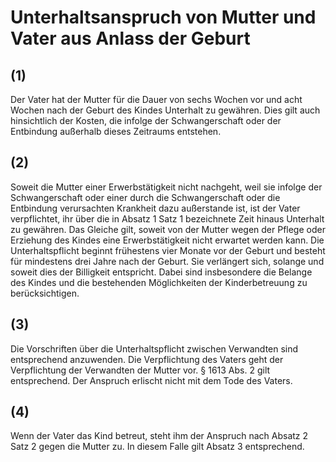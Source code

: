 # Unterhaltsanspruch von Mutter und Vater aus Anlass der Geburt



## (1)

 Der Vater hat der Mutter für die Dauer von sechs Wochen vor und acht Wochen nach der Geburt des Kindes Unterhalt zu gewähren. Dies gilt auch hinsichtlich der Kosten, die infolge der Schwangerschaft oder der Entbindung außerhalb dieses Zeitraums entstehen.

## (2)

 Soweit die Mutter einer Erwerbstätigkeit nicht nachgeht, weil sie infolge der Schwangerschaft oder einer durch die Schwangerschaft oder die Entbindung verursachten Krankheit dazu außerstande ist, ist der Vater verpflichtet, ihr über die in Absatz 1 Satz 1 bezeichnete Zeit hinaus Unterhalt zu gewähren. Das Gleiche gilt, soweit von der Mutter wegen der Pflege oder Erziehung des Kindes eine Erwerbstätigkeit nicht erwartet werden kann. Die Unterhaltspflicht beginnt frühestens vier Monate vor der Geburt und besteht für mindestens drei Jahre nach der Geburt. Sie verlängert sich, solange und soweit dies der Billigkeit entspricht. Dabei sind insbesondere die Belange des Kindes und die bestehenden Möglichkeiten der Kinderbetreuung zu berücksichtigen.

## (3)

 Die Vorschriften über die Unterhaltspflicht zwischen Verwandten sind entsprechend anzuwenden. Die Verpflichtung des Vaters geht der Verpflichtung der Verwandten der Mutter vor. § 1613 Abs. 2 gilt entsprechend. Der Anspruch erlischt nicht mit dem Tode des Vaters.

## (4)

 Wenn der Vater das Kind betreut, steht ihm der Anspruch nach Absatz 2 Satz 2 gegen die Mutter zu. In diesem Falle gilt Absatz 3 entsprechend. 

